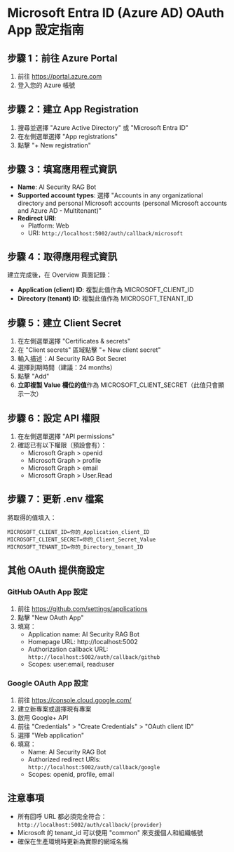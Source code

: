 # Microsoft Entra ID (Azure AD) OAuth App 設定指南

## 步驟 1：前往 Azure Portal
1. 前往 https://portal.azure.com
2. 登入您的 Azure 帳號

## 步驟 2：建立 App Registration
1. 搜尋並選擇 "Azure Active Directory" 或 "Microsoft Entra ID"
2. 在左側選單選擇 "App registrations"
3. 點擊 "+ New registration"

## 步驟 3：填寫應用程式資訊
- **Name**: AI Security RAG Bot
- **Supported account types**: 選擇 "Accounts in any organizational directory and personal Microsoft accounts (personal Microsoft accounts and Azure AD - Multitenant)"
- **Redirect URI**: 
  - Platform: Web
  - URI: `http://localhost:5002/auth/callback/microsoft`

## 步驟 4：取得應用程式資訊
建立完成後，在 Overview 頁面記錄：
- **Application (client) ID**: 複製此值作為 MICROSOFT_CLIENT_ID
- **Directory (tenant) ID**: 複製此值作為 MICROSOFT_TENANT_ID

## 步驟 5：建立 Client Secret
1. 在左側選單選擇 "Certificates & secrets"
2. 在 "Client secrets" 區域點擊 "+ New client secret"
3. 輸入描述：AI Security RAG Bot Secret
4. 選擇到期時間（建議：24 months）
5. 點擊 "Add"
6. **立即複製 Value 欄位的值**作為 MICROSOFT_CLIENT_SECRET（此值只會顯示一次）

## 步驟 6：設定 API 權限
1. 在左側選單選擇 "API permissions"
2. 確認已有以下權限（預設會有）：
   - Microsoft Graph > openid
   - Microsoft Graph > profile
   - Microsoft Graph > email
   - Microsoft Graph > User.Read

## 步驟 7：更新 .env 檔案
將取得的值填入：
```
MICROSOFT_CLIENT_ID=你的_Application_client_ID
MICROSOFT_CLIENT_SECRET=你的_Client_Secret_Value
MICROSOFT_TENANT_ID=你的_Directory_tenant_ID
```

## 其他 OAuth 提供商設定

### GitHub OAuth App 設定
1. 前往 https://github.com/settings/applications
2. 點擊 "New OAuth App"
3. 填寫：
   - Application name: AI Security RAG Bot
   - Homepage URL: http://localhost:5002
   - Authorization callback URL: `http://localhost:5002/auth/callback/github`
   - Scopes: user:email, read:user

### Google OAuth App 設定
1. 前往 https://console.cloud.google.com/
2. 建立新專案或選擇現有專案
3. 啟用 Google+ API
4. 前往 "Credentials" > "Create Credentials" > "OAuth client ID"
5. 選擇 "Web application"
6. 填寫：
   - Name: AI Security RAG Bot
   - Authorized redirect URIs: `http://localhost:5002/auth/callback/google`
   - Scopes: openid, profile, email

## 注意事項
- 所有回呼 URL 都必須完全符合：`http://localhost:5002/auth/callback/{provider}`
- Microsoft 的 tenant_id 可以使用 "common" 來支援個人和組織帳號
- 確保在生產環境時更新為實際的網域名稱
